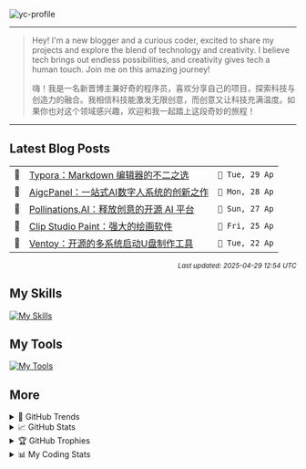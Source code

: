 ![yc-profile](./resource/profile-banner.gif)

---

> Hey! I'm a new blogger and a curious coder, excited to share my projects and explore the blend of technology and creativity. I believe tech brings out endless possibilities, and creativity gives tech a human touch. Join me on this amazing journey!
> 
> 嗨！我是一名新晋博主兼好奇的程序员，喜欢分享自己的项目，探索科技与创造力的融合。我相信科技能激发无限创意，而创意又让科技充满温度。如果你也对这个领域感兴趣，欢迎和我一起踏上这段奇妙的旅程！
---

<!-- BLOG-POSTS:START -->
## Latest Blog Posts

<table>
<tr>
  <td>📝</td>
  <td><a href='https://ninblog.ycstation.work/post/25042901/'>Typora：Markdown 编辑器的不二之选</a></td>
  <td><code>📅 Tue, 29 Ap</code></td>
</tr>
<tr>
  <td>📝</td>
  <td><a href='https://ninblog.ycstation.work/post/25042801/'>AigcPanel：一站式AI数字人系统的创新之作</a></td>
  <td><code>📅 Mon, 28 Ap</code></td>
</tr>
<tr>
  <td>📝</td>
  <td><a href='https://ninblog.ycstation.work/post/25042701/'>Pollinations.AI：释放创意的开源 AI 平台</a></td>
  <td><code>📅 Sun, 27 Ap</code></td>
</tr>
<tr>
  <td>📝</td>
  <td><a href='https://ninblog.ycstation.work/post/25042501/'>Clip Studio Paint：强大的绘画软件</a></td>
  <td><code>📅 Fri, 25 Ap</code></td>
</tr>
<tr>
  <td>📝</td>
  <td><a href='https://ninblog.ycstation.work/post/25042201/'>Ventoy：开源的多系统启动U盘制作工具</a></td>
  <td><code>📅 Tue, 22 Ap</code></td>
</tr>
</table>

<p align='right'><sup><i>Last updated: 2025-04-29 12:54 UTC</i></sup></p>

<!-- BLOG-POSTS:END -->

## My Skills

[![My Skills](https://skillicons.dev/icons?i=java,kotlin,nodejs,discordjs,bots,django,docker,html,css,js,bootstrap,jquery,electron,express,flask,gcp,git,githubactions,kafka,markdown,mongodb,mysql,npm,python,redis,spring,yarn&perline=10)](https://skillicons.dev)

## My Tools

[![My Tools](https://skillicons.dev/icons?i=androidstudio,apple,arch,arduino,bash,cloudflare,codepen,debian,discord,github,gmail,heroku,idea,instagram,linkedin,linux,mastodon,mint,notion,postman,powershell,raspberrypi,stackoverflow,twitter,ubuntu,vercel,vscode,webstorm,windows&perline=10)](https://skillicons.dev)

## More

<details>

  <summary>🌟 GitHub Trends</summary>

  <a href="#">![Github stats](https://api.githubtrends.io/user/svg/9guest/langs?time_range=one_year&include_private=True&loc_metric=changed&compact=True&theme=classic)</a>
  <a href="#">![Top Langs](https://api.githubtrends.io/user/svg/9guest/repos?time_range=one_year&group=other&loc_metric=changed&theme=classic)</a>

</details>

<details>

  <summary>📈 GitHub Stats</summary>

  | <a href="#"><img align="center" src="https://github-readme-stats.vercel.app/api?username=9guest&show_icons=true&include_all_commits=true&theme=transparent&hide_border=true" alt="9guest's github stats" /></a> | <a href="#"><img align="center" src="https://github-readme-stats.vercel.app/api/top-langs/?username=9guest&layout=compact&theme=transparent&hide_border=true" /></a> |
| ------------- | ------------- |

</details>

<details>

  <summary>🏆 GitHub Trophies</summary>

  ![My GitHub trophies](https://github-profile-trophy.vercel.app/?username=9guest&theme=radical&no-frame=true&no-bg=true)

</details>

<details>
  
  <summary>📊 My Coding Stats</summary>
 
  <br>

  ![My's WakaTime stats](https://github-readme-stats.vercel.app/api/wakatime?username=kyuguest\&layout=compact)
  
  <!--START_SECTION:waka-->
![Code Time](http://img.shields.io/badge/Code%20Time-69%20hrs%208%20mins-blue)

![Profile Views](http://img.shields.io/badge/Profile%20Views-256-blue)

📅 **I'm Most Productive on Monday** 

```text
Monday                   2 commits           ████████░░░░░░░░░░░░░░░░░   33.33 % 
Tuesday                  0 commits           ░░░░░░░░░░░░░░░░░░░░░░░░░   00.00 % 
Wednesday                1 commits           ████░░░░░░░░░░░░░░░░░░░░░   16.67 % 
Thursday                 0 commits           ░░░░░░░░░░░░░░░░░░░░░░░░░   00.00 % 
Friday                   2 commits           ████████░░░░░░░░░░░░░░░░░   33.33 % 
Saturday                 1 commits           ████░░░░░░░░░░░░░░░░░░░░░   16.67 % 
Sunday                   0 commits           ░░░░░░░░░░░░░░░░░░░░░░░░░   00.00 % 
```


📊 **This Week I Spent My Time On** 

```text
🕑︎ Time Zone: Asia/Kuala_Lumpur

💬 Programming Languages: 
Other                    36 hrs 11 mins      ████████████████████░░░░░   79.01 % 
Markdown                 6 hrs 5 mins        ███░░░░░░░░░░░░░░░░░░░░░░   13.29 % 
YAML                     2 hrs 24 mins       █░░░░░░░░░░░░░░░░░░░░░░░░   05.26 % 
XML                      24 mins             ░░░░░░░░░░░░░░░░░░░░░░░░░   00.88 % 
JavaScript               20 mins             ░░░░░░░░░░░░░░░░░░░░░░░░░   00.73 % 

🔥 Editors: 
Chrome                   34 hrs 24 mins      ███████████████████░░░░░░   75.12 % 
Edge                     4 hrs 2 mins        ██░░░░░░░░░░░░░░░░░░░░░░░   08.83 % 
Cursor                   3 hrs 47 mins       ██░░░░░░░░░░░░░░░░░░░░░░░   08.27 % 
Histre                   1 hr 24 mins        █░░░░░░░░░░░░░░░░░░░░░░░░   03.08 % 
VS Code                  1 hr 21 mins        █░░░░░░░░░░░░░░░░░░░░░░░░   02.98 % 

🐱‍💻 Projects: 
nin-blog                 9 hrs 43 mins       █████░░░░░░░░░░░░░░░░░░░░   21.22 % 
rustdesk                 5 hrs 44 mins       ███░░░░░░░░░░░░░░░░░░░░░░   12.53 % 
9guest                   5 hrs 3 mins        ███░░░░░░░░░░░░░░░░░░░░░░   11.06 % 
ghostty                  4 hrs 56 mins       ███░░░░░░░░░░░░░░░░░░░░░░   10.79 % 
desktop-wakatime         3 hrs 41 mins       ██░░░░░░░░░░░░░░░░░░░░░░░   08.06 % 

💻 Operating System: 
Windows                  42 hrs 29 mins      ███████████████████████░░   92.78 % 
Linux                    1 hr 31 mins        █░░░░░░░░░░░░░░░░░░░░░░░░   03.31 % 
Unknown OS               1 hr 24 mins        █░░░░░░░░░░░░░░░░░░░░░░░░   03.08 % 
Mac                      22 mins             ░░░░░░░░░░░░░░░░░░░░░░░░░   00.83 % 
```

**I Mostly Code in HTML** 

```text
HTML                     2 repos             ████████████░░░░░░░░░░░░░   50.00 % 
JavaScript               1 repo              ██████░░░░░░░░░░░░░░░░░░░   25.00 % 
CSS                      1 repo              ██████░░░░░░░░░░░░░░░░░░░   25.00 % 
```




 Last Updated on 29/04/2025 18:15:24 UTC
<!--END_SECTION:waka-->

</details>

